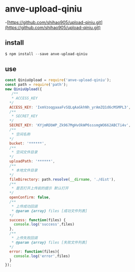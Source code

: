 # anve-upload-qiniu
  
  -[https://github.com/shihao905/upload-qiniu.git](https://github.com/shihao905/upload-qiniu.git)

## install

```js
$ npm install --save anve-upload-qiniu
```

## use

```js
const QiniuUpload = require('anve-upload-qiniu');
const path = require('path');
new QiniuUpload({
   /**
   * ACCESS_KEY
  */
  ACCESS_KEY: 'IxmVzoqgaaaFvSQLqAaGkhNh_yrAmZQ1d6cMSMPL3',
  /**
   * SECRET_KEY
  */
  SECRET_KEY: 'KYjmRDbWP_Zk967MgHvOkWP6sssmgWO662ABCTi4v',
  /**
   * 空间名称
  */
  bucket: '******',
  /**
   * 空间文件目录
  */
  uploadPath: '******',
  /**
   * 本地文件目录
  */
  fileDirectory: path.resolve(__dirname, './dist'),
  /**
   * 是否打开上传前的提示 默认打开
  */
  openConfirm: false,
  /**
   * 上传成功回调
   * @param {array} files [成功文件列表]
  */
  success: function(files) {
    console.log('success',files)
  },
  /**
   * 上传失败回调
   * @param {array} files [失败文件列表]
  */
  error: function(files){
    console.log('error',files)
  }
});
```
